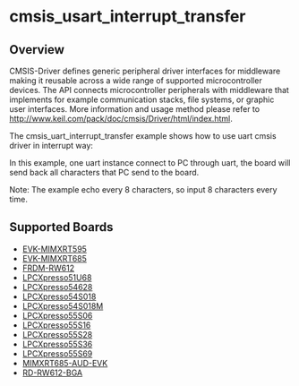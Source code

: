 # cmsis_usart_interrupt_transfer

## Overview
CMSIS-Driver defines generic peripheral driver interfaces for middleware making it reusable across a wide 
range of supported microcontroller devices. The API connects microcontroller peripherals with middleware 
that implements for example communication stacks, file systems, or graphic user interfaces. 
More information and usage method please refer to http://www.keil.com/pack/doc/cmsis/Driver/html/index.html.

The cmsis_uart_interrupt_transfer example shows how to use uart cmsis driver in interrupt way:

In this example, one uart instance connect to PC through uart, the board will
send back all characters that PC send to the board.

Note: The example echo every 8 characters, so input 8 characters every time.

## Supported Boards
- [EVK-MIMXRT595](../../../_boards/evkmimxrt595/cmsis_driver_examples/usart/interrupt_transfer/example_board_readme.md)
- [EVK-MIMXRT685](../../../_boards/evkmimxrt685/cmsis_driver_examples/usart/interrupt_transfer/example_board_readme.md)
- [FRDM-RW612](../../../_boards/frdmrw612/cmsis_driver_examples/usart/interrupt_transfer/example_board_readme.md)
- [LPCXpresso51U68](../../../_boards/lpcxpresso51u68/cmsis_driver_examples/usart/interrupt_transfer/example_board_readme.md)
- [LPCXpresso54628](../../../_boards/lpcxpresso54628/cmsis_driver_examples/usart/interrupt_transfer/example_board_readme.md)
- [LPCXpresso54S018](../../../_boards/lpcxpresso54s018/cmsis_driver_examples/usart/interrupt_transfer/example_board_readme.md)
- [LPCXpresso54S018M](../../../_boards/lpcxpresso54s018m/cmsis_driver_examples/usart/interrupt_transfer/example_board_readme.md)
- [LPCXpresso55S06](../../../_boards/lpcxpresso55s06/cmsis_driver_examples/usart/interrupt_transfer/example_board_readme.md)
- [LPCXpresso55S16](../../../_boards/lpcxpresso55s16/cmsis_driver_examples/usart/interrupt_transfer/example_board_readme.md)
- [LPCXpresso55S28](../../../_boards/lpcxpresso55s28/cmsis_driver_examples/usart/interrupt_transfer/example_board_readme.md)
- [LPCXpresso55S36](../../../_boards/lpcxpresso55s36/cmsis_driver_examples/usart/interrupt_transfer/example_board_readme.md)
- [LPCXpresso55S69](../../../_boards/lpcxpresso55s69/cmsis_driver_examples/usart/interrupt_transfer/example_board_readme.md)
- [MIMXRT685-AUD-EVK](../../../_boards/mimxrt685audevk/cmsis_driver_examples/usart/interrupt_transfer/example_board_readme.md)
- [RD-RW612-BGA](../../../_boards/rdrw612bga/cmsis_driver_examples/usart/interrupt_transfer/example_board_readme.md)
